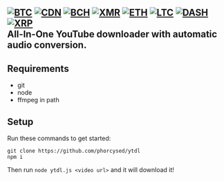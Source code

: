 [![BTC](https://img.shields.io/endpoint?url=https://raw.githubusercontent.com/phorcysed/cryptodonate/master/badges/bitcoin.json&style=flat-square)](https://phorcysed.github.io/cryptodonate/btc.html?address=14hL2fPS2ASoe8Hcif87EqCS5AGHrepGKp&note=https://github.com/phorcysed)
[![CDN](https://img.shields.io/endpoint?url=https://raw.githubusercontent.com/phorcysed/cryptodonate/master/badges/cdn.json&style=flat-square)](https://phorcysed.github.io/cryptodonate/cdn.html?address=CbdW3pR4HBWJ6wyc1JeNXP4L2fh8QiL85v&note=https://github.com/phorcysed)
[![BCH](https://img.shields.io/endpoint?url=https://raw.githubusercontent.com/phorcysed/cryptodonate/master/badges/bitcoincash.json&style=flat-square)](https://phorcysed.github.io/cryptodonate/bch.html?address=qzqwhfyvkl324fue86r55q656nftfmxkhsn6qugenq&note=https://github.com/phorcysed)
[![XMR](https://img.shields.io/endpoint?url=https://raw.githubusercontent.com/phorcysed/cryptodonate/master/badges/monero.json&style=flat-square)](https://phorcysed.github.io/cryptodonate/xmr.html?address=42pGf1KHHpqaifJd3TtWSdcTmhGVwFp24cGxDoqaYLQJ6rH4pM7KqtUdTpoyxHScDTSJpPA2Bnv19b1bs2uPXgSMH2KYkwj&note=https://github.com/phorcysed)
[![ETH](https://img.shields.io/endpoint?url=https://raw.githubusercontent.com/phorcysed/cryptodonate/master/badges/ethereum.json&style=flat-square)](https://phorcysed.github.io/cryptodonate/eth.html?address=0xEFE45F22Ee844bf2Ba0E4d853FA0bC8c028fAfFe&note=https://github.com/phorcysed)
[![LTC](https://img.shields.io/endpoint?url=https://raw.githubusercontent.com/phorcysed/cryptodonate/master/badges/litecoin.json&style=flat-square)](https://phorcysed.github.io/cryptodonate/ltc.html?address=LNTmfMjHJgTHaB7rj8ZuWWuU1XkP2YeGCA&note=https://github.com/phorcysed)
[![DASH](https://img.shields.io/endpoint?url=https://raw.githubusercontent.com/phorcysed/cryptodonate/master/badges/dash.json&style=flat-square)](https://phorcysed.github.io/cryptodonate/dash.html?address=XvdDn9gjqeBhYdC9ydPSYbqEdM49YpVqHx&note=https://github.com/phorcysed)
[![XRP](https://img.shields.io/endpoint?url=https://raw.githubusercontent.com/phorcysed/cryptodonate/master/badges/ripple.json&style=flat-square)](https://phorcysed.github.io/cryptodonate/xrp.html?address=rELWE8F2QpKPDqb9poNrjXQJpf2fnevvYM&note=https://github.com/phorcysed)
<br >
All-In-One YouTube downloader with automatic audio conversion.
---
## Requirements
* git
* node
* ffmpeg in path
## Setup
Run these commands to get started:
```
git clone https://github.com/phorcysed/ytdl
npm i
```
Then run ``node ytdl.js <video url>`` and it will download it!
